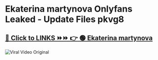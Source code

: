 
 # Ekaterina martynova Onlyfans Leaked - Update Files pkvg8

## <h2><a href="https://clipsfans.com/Ekaterina_martynova&ref=git">🔗 Click to LINKS ⏩⏩ 👉 🟢 Ekaterina martynova </a></h2>

<a href="https://clipsfans.com/Ekaterina_martynova&ref=git" rel="nofollow" data-target="animated-image.originalLink"><img src="https://i.ibb.co.com/xMMVF88/686577567.gif" alt="Viral Video Original" style="max-width: 100%; display: inline-block;" data-target="animated-image.originalImage"></a>

